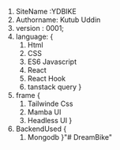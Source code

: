 
1. SiteName :YDBIKE
2. Authorname: Kutub Uddin
3. version : 0001;
4. language: {
    1. Html 
    2. CSS
    3. ES6 Javascript
    4. React 
    5. React Hook
    6. tanstack query
}
6. frame {
    1. Tailwinde Css
    2. Mamba UI
    3. Headless UI
}
7. BackendUsed {
    1. Mongodb
}"# DreamBike" 
